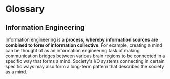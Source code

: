 # Glossary

## Information Engineering
Information engineering is a **process, whereby information sources are combined to form of information collective**. For example, creating a mind can be thought of as an information engineering task of making communication bridges between various brain regions to be connected in a specific way that forms a mind. Society's I/O systems connecting in certain specific ways may also form a long-term pattern that describes the society as a mind.

